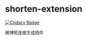 # shorten-extension

[![Codacy Badge](https://api.codacy.com/project/badge/Grade/6ef3c05ab41c4cdeaf8978c3918b182e)](https://app.codacy.com/manual/pythias/shorten-extension?utm_source=github.com&utm_medium=referral&utm_content=pythias/shorten-extension&utm_campaign=Badge_Grade_Dashboard)

微博短连接生成插件
